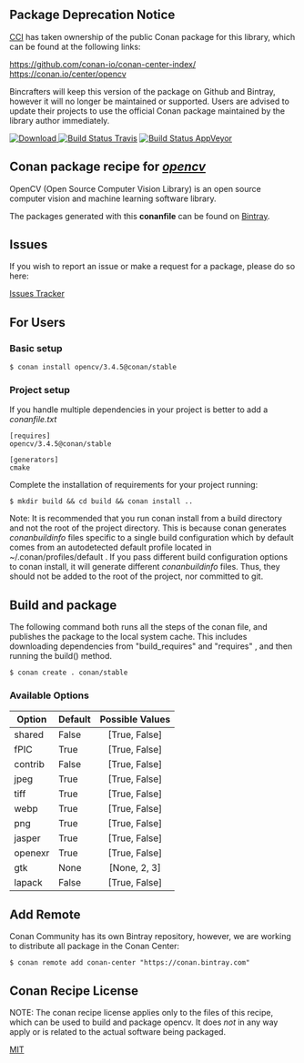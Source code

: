 ## Package Deprecation Notice

[CCI](https://github.com/conan-io/conan-center-index) has taken ownership of the public Conan package for this library, which can be found at the following links:

https://github.com/conan-io/conan-center-index/
https://conan.io/center/opencv

Bincrafters will keep this version of the package on Github and Bintray, however it will no longer be maintained or supported.
Users are advised to update their projects to use the official Conan package maintained by the library author immediately.

[![Download](https://api.bintray.com/packages/conan-community/conan/opencv%3Aconan/images/download.svg) ](https://bintray.com/conan-community/conan/opencv%3Aconan/_latestVersion)
[![Build Status Travis](https://travis-ci.org/conan-community/conan-opencv.svg)](https://travis-ci.org/conan-community/conan-opencv)
[![Build Status AppVeyor](https://ci.appveyor.com/api/projects/status/github/conan-community/conan-opencv?svg=true)](https://ci.appveyor.com/project/ConanCIintegration/conan-opencv)

## Conan package recipe for [*opencv*](https://github.com/opencv/opencv)

OpenCV (Open Source Computer Vision Library) is an open source computer vision and machine learning software library.

The packages generated with this **conanfile** can be found on [Bintray](https://bintray.com/conan-community/conan/opencv%3Aconan).


## Issues

If you wish to report an issue or make a request for a package, please do so here:

[Issues Tracker](https://github.com/conan-community/community/issues)


## For Users

### Basic setup

    $ conan install opencv/3.4.5@conan/stable

### Project setup

If you handle multiple dependencies in your project is better to add a *conanfile.txt*

    [requires]
    opencv/3.4.5@conan/stable

    [generators]
    cmake

Complete the installation of requirements for your project running:

    $ mkdir build && cd build && conan install ..

Note: It is recommended that you run conan install from a build directory and not the root of the project directory.  This is because conan generates *conanbuildinfo* files specific to a single build configuration which by default comes from an autodetected default profile located in ~/.conan/profiles/default .  If you pass different build configuration options to conan install, it will generate different *conanbuildinfo* files.  Thus, they should not be added to the root of the project, nor committed to git.


## Build and package

The following command both runs all the steps of the conan file, and publishes the package to the local system cache.  This includes downloading dependencies from "build_requires" and "requires" , and then running the build() method.

    $ conan create . conan/stable


### Available Options
| Option        | Default | Possible Values  |
| ------------- |:----------------- |:------------:|
| shared      | False |  [True, False] |
| fPIC      | True |  [True, False] |
| contrib      | False |  [True, False] |
| jpeg      | True |  [True, False] |
| tiff      | True |  [True, False] |
| webp      | True |  [True, False] |
| png      | True |  [True, False] |
| jasper      | True |  [True, False] |
| openexr      | True |  [True, False] |
| gtk      | None |  [None, 2, 3] |
| lapack      | False |  [True, False] |


## Add Remote

Conan Community has its own Bintray repository, however, we are working to distribute all package in the Conan Center:

    $ conan remote add conan-center "https://conan.bintray.com"


## Conan Recipe License

NOTE: The conan recipe license applies only to the files of this recipe, which can be used to build and package opencv.
It does *not* in any way apply or is related to the actual software being packaged.

[MIT](LICENSE)

